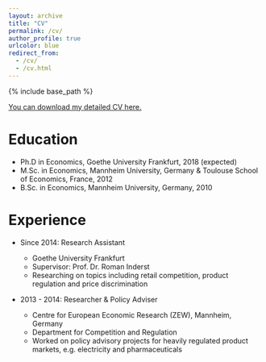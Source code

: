 ```yaml
---
layout: archive
title: "CV"
permalink: /cv/
author_profile: true
urlcolor: blue
redirect_from:
  - /cv/
  - /cv.html
---
```


{% include base_path %}


[You can download my detailed CV here.](http://kotsche.github.io/files/CV_Homepage.pdf)


Education
======

* Ph.D in Economics, Goethe University Frankfurt, 2018 (expected)
* M.Sc. in Economics, Mannheim University, Germany &
Toulouse School of Economics, France, 2012
* B.Sc. in Economics, Mannheim University, Germany, 2010

Experience
======
* Since 2014: Research Assistant
  * Goethe University Frankfurt
  * Supervisor: Prof. Dr. Roman Inderst
  * Researching on topics including retail competition, product
    regulation and price discrimination


* 2013 - 2014: Researcher & Policy Adviser
  * Centre for European Economic Research (ZEW),
    Mannheim, Germany
  * Department for Competition and Regulation
  * Worked on policy advisory projects for heavily regulated product markets, e.g.
    electricity and pharmaceuticals

  
